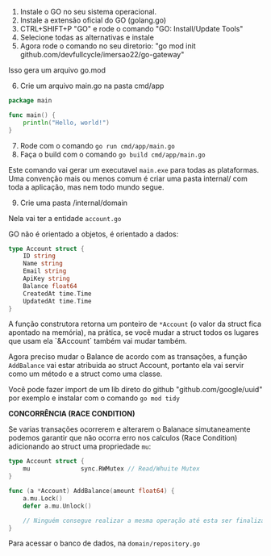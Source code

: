 1. Instale o GO no seu sistema operacional.
2. Instale a extensão oficial do GO (golang.go)
3. CTRL+SHIFT+P "GO" e rode o comando "GO: Install/Update Tools"
4. Selecione todas as alternativas e instale
5. Agora rode o comando no seu diretorio: "go mod init github.com/devfullcycle/imersao22/go-gateway"

Isso gera um arquivo go.mod

6. Crie um arquivo main.go na pasta cmd/app

```go
package main

func main() {
	println("Hello, world!")
}
```

7. Rode com o comando `go run cmd/app/main.go`
8. Faça o build com o comando `go build cmd/app/main.go`

Este comando vai gerar um executavel `main.exe` para todas as plataformas.
Uma convenção mais ou menos comum é criar uma pasta internal/ com toda a aplicação, mas nem todo mundo segue.

9. Crie uma pasta /internal/domain

Nela vai ter a entidade `account.go`

GO não é orientado a objetos, é orientado a dados:

```go
type Account struct {
	ID string
	Name string
	Email string
	ApiKey string
	Balance float64
	CreatedAt time.Time
	UpdatedAt time.Time
}
```

A função construtora retorna um ponteiro de `*Account` (o valor da struct fica apontado na memória), na prática, se você mudar a struct todos os lugares que usam ela `&Account´ também vai mudar também.

Agora preciso mudar o Balance de acordo com as transações, a função `AddBalance` vai estar atribuida ao struct Account, portanto ela vai servir como um método e a struct como uma classe.

Você pode fazer import de um lib direto do github "github.com/google/uuid" por exemplo e instalar com o comando `go mod tidy`

**CONCORRÊNCIA (RACE CONDITION)**

Se varias transações ocorrerem e alterarem o Balanace simutaneamente podemos garantir que não ocorra erro nos calculos (Race Condition) adicionando ao struct uma propriedade `mu`:

```go
type Account struct {
	mu 				sync.RWMutex // Read/Whuite Mutex
}

func (a *Account) AddBalance(amount float64) {
	a.mu.Lock()
	defer a.mu.Unlock()

	// Ninguém consegue realizar a mesma operação até esta ser finalizada
}
```

Para acessar o banco de dados, na `domain/repository.go`